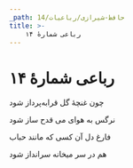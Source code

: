 ```yaml
---
_path: حافظ-شیرازی/رباعیات/14
title: >-
    رباعی شمارهٔ ۱۴
---
```

# رباعی شمارهٔ ۱۴

<div class="b" id="bn1"><div class="m1"><p>چون غنچهٔ گل قرابه‌پرداز شود</p></div>
<div class="m2"><p>نرگس به هوای می قدح ساز شود</p></div></div>
<div class="b" id="bn2"><div class="m1"><p>فارغ دل آن کسی که مانند حباب</p></div>
<div class="m2"><p>هم در سر میخانه سرانداز شود</p></div></div>
